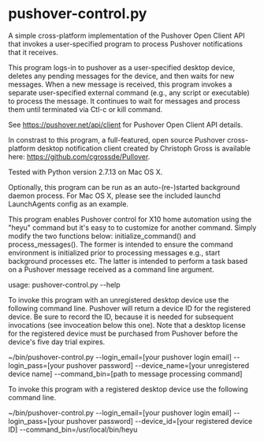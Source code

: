 # pushover-control.py

A simple cross-platform implementation of the Pushover Open Client
API that invokes a user-specified program to process Pushover
notifications that it receives.

This program logs-in to pushover as a user-specified desktop device,
deletes any pending messages for the device, and then waits for new
messages. When a new message is received, this program invokes a
separate user-specified external command (e.g., any script or
executable) to process the message. It continues to wait for
messages and process them until terminated via Ctl-c or kill
command.

See https://pushover.net/api/client for Pushover Open Client API
details.

In constrast to this program, a full-featured, open source Pushover
cross-platform desktop notification client created by Christoph
Gross is available here: https://github.com/cgrossde/Pullover.

Tested with Python version 2.7.13 on Mac OS X.

Optionally, this program can be run as an auto-(re-)started
background daemon process. For Mac OS X, please see the included
launchd LaunchAgents config as an example.

This program enables Pushover control for X10 home automation using
the "heyu" command but it's easy to to customize for another
command. Simply modify the two functions below: initialize_command()
and process_messages(). The former is intended to ensure the command
environment is initialized prior to processing messages e.g., start
background processes etc. The latter is intended to perform a task
based on a Pushover message received as a command line argument.

usage: pushover-control.py --help

To invoke this program with an unregistered desktop device use the
following command line. Pushover will return a device ID for the
registered device. Be sure to record the ID, because it is needed
for subsequent invocations (see invoceation below this one). Note
that a desktop license for the registered device must be purchased
from Pushover before the device's five day trial expires.

~/bin/pushover-control.py  --login_email=[your pushover login email] --login_pass=[your pushover password] --device_name=[your unregistered device name] --command_bin=[path to message processing command]

To invoke this program with a registered desktop device use the
following command line.

~/bin/pushover-control.py  --login_email=[your pushover login email] --login_pass=[your pushover password] --device_id=[your registered device ID] --command_bin=/usr/local/bin/heyu

